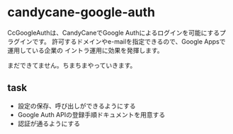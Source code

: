 # candycane-google-auth

CcGoogleAuthは、CandyCaneでGoogle Authによるログインを可能にするプラグインです。
許可するドメインやe-mailを指定できるので、Google Appsで運用している企業の
イントラ運用に効果を発揮します。

まだできてません。ちまちまやっていきます。

## task

- 設定の保存、呼び出しができるようにする
- Google Auth APIの登録手順ドキュメントを用意する
- 認証が通るようにする

